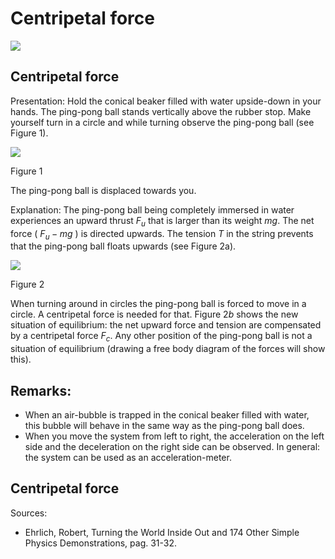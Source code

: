 # Centripetal force 

![](https://cdn.mathpix.com/cropped/2024_06_24_cb5f17cd1e5fbc05bd1fg-1.jpg?height=1468&width=1531&top_left_y=314&top_left_x=228)

## Centripetal force

Presentation: Hold the conical beaker filled with water upside-down in your hands. The ping-pong ball stands vertically above the rubber stop. Make yourself turn in a circle and while turning observe the ping-pong ball (see Figure 1).

![](https://cdn.mathpix.com/cropped/2024_06_24_cb5f17cd1e5fbc05bd1fg-2.jpg?height=417&width=479&top_left_y=497&top_left_x=914)

Figure 1

The ping-pong ball is displaced towards you.

Explanation: The ping-pong ball being completely immersed in water experiences an upward thrust $F_{u}$ that is larger than its weight $m g$. The net force ( $F_{u}-m g$ ) is directed upwards. The tension $T$ in the string prevents that the ping-pong ball floats upwards (see Figure 2a).

![](https://cdn.mathpix.com/cropped/2024_06_24_cb5f17cd1e5fbc05bd1fg-2.jpg?height=671&width=1005&top_left_y=1235&top_left_x=660)

Figure 2

When turning around in circles the ping-pong ball is forced to move in a circle. A centripetal force is needed for that. Figure $2 b$ shows the new situation of equilibrium: the net upward force and tension are compensated by a centripetal force $F_{c}$. Any other position of the ping-pong ball is not a situation of equilibrium (drawing a free body diagram of the forces will show this).

## Remarks:

- When an air-bubble is trapped in the conical beaker filled with water, this bubble will behave in the same way as the ping-pong ball does.
- When you move the system from left to right, the acceleration on the left side and the deceleration on the right side can be observed. In general: the system can be used as an acceleration-meter.


## Centripetal force

Sources:

- Ehrlich, Robert, Turning the World Inside Out and 174 Other Simple Physics Demonstrations, pag. 31-32.

